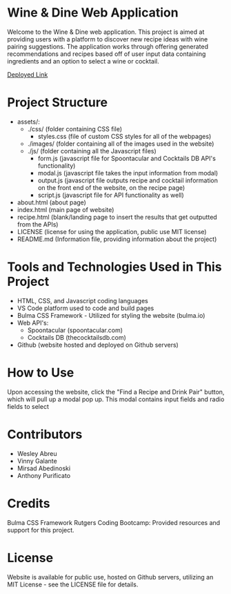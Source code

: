 # Wine & Dine Web Application
Welcome to the Wine & Dine web application. This project is aimed at providing users with a platform to discover new recipe ideas with wine pairing suggestions. The application works through offering generated recommendations and recipes based off of user input data containing ingredients and an option to select a wine or cocktail.

[Deployed Link](https://wabreu738.github.io/Wine_and_Dine/)

# Project Structure
- assets/:
    - ./css/ (folder containing CSS file)
        - styles.css (file of custom CSS styles for all of the webpages)
    - ./images/ (folder containing all of the images used in the website)
    - ./js/ (folder containing all the Javascript files)
        - form.js (javascript file for Spoontacular and Cocktails DB API's functionality)
        - modal.js (javascript file takes the input information from modal)
        - output.js (javascript file outputs recipe and cocktail information on the front end of the website, on the recipe page)
        - script.js (javascript file for API functionality as well)
- about.html (about page)
- index.html (main page of website)
- recipe.html (blank/landing page to insert the results that get outputted from the APIs)
- LICENSE (license for using the application, public use MIT license)
- README.md (Information file, providing information about the project)

# Tools and Technologies Used in This Project
- HTML, CSS, and Javascript coding languages
- VS Code platform used to code and build pages
- Bulma CSS Framework - Utilized for styling the website (bulma.io)
- Web API's:
    - Spoontacular (spoontacular.com)
    - Cocktails DB (thecocktailsdb.com)
- Github (website hosted and deployed on Github servers)

# How to Use
Upon accessing the website, click the "Find a Recipe and Drink Pair" button, which will pull up a modal pop up. This modal contains input fields and radio fields to select


# Contributors
- Wesley Abreu
- Vinny Galante
- Mirsad Abedinoski
- Anthony Purificato


# Credits
Bulma CSS Framework
Rutgers Coding Bootcamp: Provided resources and support for this project.

# License
Website is available for public use, hosted on Github servers, utilizing an MIT License - see the LICENSE file for details.

